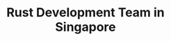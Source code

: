 ---
title: Rust Development Team in Singapore
permalink: /landings/locations/singapore/developer/rust
technology: Rust
location: Singapore
---